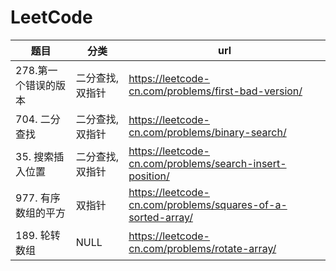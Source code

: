 # LeetCode

| 题目       | 分类       | url                                                            |
| ---------- |----------|----------------------------------------------------------------|
| 278.第一个错误的版本 | 二分查找,双指针 | https://leetcode-cn.com/problems/first-bad-version/            |
| 704. 二分查找 | 二分查找,双指针 | https://leetcode-cn.com/problems/binary-search/                |
| 35. 搜索插入位置 | 二分查找,双指针 | https://leetcode-cn.com/problems/search-insert-position/       |
| 977. 有序数组的平方  | 双指针      | https://leetcode-cn.com/problems/squares-of-a-sorted-array/    |
| 189. 轮转数组  | NULL     | https://leetcode-cn.com/problems/rotate-array/    |



